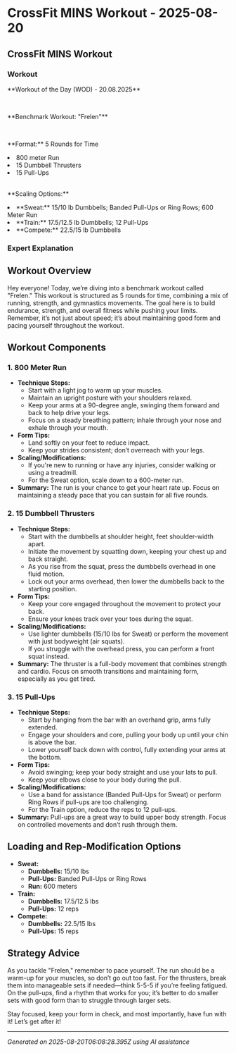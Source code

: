# CrossFit MINS Workout - 2025-08-20

## CrossFit MINS Workout

### Workout
<p class="mb-2">**Workout of the Day (WOD) - 20.08.2025**</p><br><p class="mb-2">**Benchmark Workout: "Frelen"**</p><br><p class="mb-2">**Format:** 5 Rounds for Time</p><li class="ml-4">800 meter Run</li><li class="ml-4">15 Dumbbell Thrusters</li><li class="ml-4">15 Pull-Ups</li><br><p class="mb-2">**Scaling Options:**</p><li class="ml-4">**Sweat:** 15/10 lb Dumbbells; Banded Pull-Ups or Ring Rows; 600 Meter Run</li><li class="ml-4">**Train:** 17.5/12.5 lb Dumbbells; 12 Pull-Ups</li><li class="ml-4">**Compete:** 22.5/15 lb Dumbbells</li>

### Expert Explanation
## Workout Overview
Hey everyone! Today, we’re diving into a benchmark workout called "Frelen." This workout is structured as 5 rounds for time, combining a mix of running, strength, and gymnastics movements. The goal here is to build endurance, strength, and overall fitness while pushing your limits. Remember, it’s not just about speed; it’s about maintaining good form and pacing yourself throughout the workout.

## Workout Components

### 1. **800 Meter Run**
- **Technique Steps:**
    - Start with a light jog to warm up your muscles.
    - Maintain an upright posture with your shoulders relaxed.
    - Keep your arms at a 90-degree angle, swinging them forward and back to help drive your legs.
    - Focus on a steady breathing pattern; inhale through your nose and exhale through your mouth.
- **Form Tips:**
    - Land softly on your feet to reduce impact.
    - Keep your strides consistent; don’t overreach with your legs.
- **Scaling/Modifications:**
    - If you're new to running or have any injuries, consider walking or using a treadmill.
    - For the Sweat option, scale down to a 600-meter run.
- **Summary:** The run is your chance to get your heart rate up. Focus on maintaining a steady pace that you can sustain for all five rounds.

### 2. **15 Dumbbell Thrusters**
- **Technique Steps:**
    - Start with the dumbbells at shoulder height, feet shoulder-width apart.
    - Initiate the movement by squatting down, keeping your chest up and back straight.
    - As you rise from the squat, press the dumbbells overhead in one fluid motion.
    - Lock out your arms overhead, then lower the dumbbells back to the starting position.
- **Form Tips:**
    - Keep your core engaged throughout the movement to protect your back.
    - Ensure your knees track over your toes during the squat.
- **Scaling/Modifications:**
    - Use lighter dumbbells (15/10 lbs for Sweat) or perform the movement with just bodyweight (air squats).
    - If you struggle with the overhead press, you can perform a front squat instead.
- **Summary:** The thruster is a full-body movement that combines strength and cardio. Focus on smooth transitions and maintaining form, especially as you get tired.

### 3. **15 Pull-Ups**
- **Technique Steps:**
    - Start by hanging from the bar with an overhand grip, arms fully extended.
    - Engage your shoulders and core, pulling your body up until your chin is above the bar.
    - Lower yourself back down with control, fully extending your arms at the bottom.
- **Form Tips:**
    - Avoid swinging; keep your body straight and use your lats to pull.
    - Keep your elbows close to your body during the pull.
- **Scaling/Modifications:**
    - Use a band for assistance (Banded Pull-Ups for Sweat) or perform Ring Rows if pull-ups are too challenging.
    - For the Train option, reduce the reps to 12 pull-ups.
- **Summary:** Pull-ups are a great way to build upper body strength. Focus on controlled movements and don’t rush through them.

## Loading and Rep-Modification Options
- **Sweat:** 
    - **Dumbbells:** 15/10 lbs
    - **Pull-Ups:** Banded Pull-Ups or Ring Rows
    - **Run:** 600 meters
- **Train:** 
    - **Dumbbells:** 17.5/12.5 lbs
    - **Pull-Ups:** 12 reps
- **Compete:** 
    - **Dumbbells:** 22.5/15 lbs
    - **Pull-Ups:** 15 reps

## Strategy Advice
As you tackle "Frelen," remember to pace yourself. The run should be a warm-up for your muscles, so don’t go out too fast. For the thrusters, break them into manageable sets if needed—think 5-5-5 if you’re feeling fatigued. On the pull-ups, find a rhythm that works for you; it’s better to do smaller sets with good form than to struggle through larger sets. 

Stay focused, keep your form in check, and most importantly, have fun with it! Let’s get after it!

---
*Generated on 2025-08-20T06:08:28.395Z using AI assistance*

